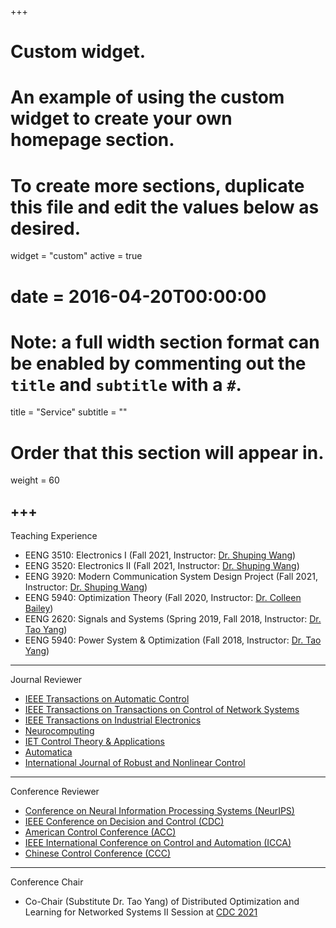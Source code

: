 +++
# Custom widget.
# An example of using the custom widget to create your own homepage section.
# To create more sections, duplicate this file and edit the values below as desired.
widget = "custom"
active = true
# date = 2016-04-20T00:00:00

# Note: a full width section format can be enabled by commenting out the `title` and `subtitle` with a `#`.
title = "Service"
subtitle = ""
# Order that this section will appear in.
weight = 60

+++
---
Teaching Experience

- EENG 3510: Electronics I (Fall 2021, Instructor: [Dr. Shuping Wang](https://electrical.engineering.unt.edu/people/shuping-wang))
- EENG 3520: Electronics II (Fall 2021, Instructor: [Dr. Shuping Wang](https://electrical.engineering.unt.edu/people/shuping-wang))
- EENG 3920: Modern Communication System Design Project (Fall 2021, Instructor: [Dr. Shuping Wang](https://electrical.engineering.unt.edu/people/shuping-wang))
- EENG 5940: Optimization Theory (Fall 2020, Instructor: [Dr. Colleen Bailey](https://electrical.engineering.unt.edu/people/colleen-bailey))
- EENG 2620: Signals and Systems (Spring 2019, Fall 2018, Instructor: [Dr. Tao Yang](https://tyang1188.github.io/index.html))
- EENG 5940: Power System & Optimization (Fall 2018, Instructor: [Dr. Tao Yang](https://tyang1188.github.io/index.html))
---
Journal Reviewer

- [IEEE Transactions on Automatic Control](http://ieeecss.org/publication/transactions-automatic-control)
- [IEEE Transactions on Transactions on Control of Network Systems](http://ieeecss.org/publication/transactions-control-network-systems)
- [IEEE Transactions on Industrial Electronics](http://www.ieee-ies.org/pubs/transactions-on-industrial-electronics)
- [Neurocomputing](https://www.journals.elsevier.com/neurocomputing)
- [IET Control Theory & Applications](https://digital-library.theiet.org/content/journals/iet-cta)
- [Automatica](https://www.journals.elsevier.com/automatica)
- [International Journal of Robust and Nonlinear Control](https://onlinelibrary.wiley.com/journal/10991239)
---
Conference Reviewer

- [Conference on Neural Information Processing Systems (NeurIPS)](https://nips.cc/)
- [IEEE Conference on Decision and Control (CDC)](https://cdc2020.ieeecss.org/)
- [American Control Conference (ACC)](http://acc2020.a2c2.org/)
- [IEEE International Conference on Control and Automation (ICCA)](http://www.ieee-icca.org/)
- [Chinese Control Conference (CCC)](http://www.ccc2019.cn/en/index.html)

---
Conference Chair

- Co-Chair (Substitute Dr. Tao Yang) of Distributed Optimization and Learning for Networked Systems II Session at [CDC 2021](https://cdc2021.ieeecss.org/)